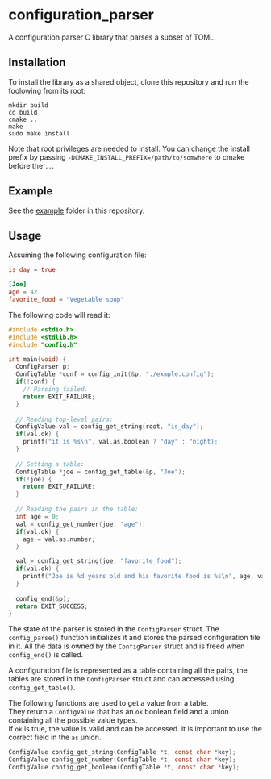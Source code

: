 # configuration_parser
A configuration parser C library that parses a subset of TOML.

## Installation
To install the library as a shared object, clone this repository and run the foolowing from its root:
```shell
mkdir build
cd build
cmake ..
make
sudo make install
```
Note that root privileges are needed to install.
You can change the install prefix by passing `-DCMAKE_INSTALL_PREFIX=/path/to/somwhere` to cmake before the `..`.<br>

## Example
See the [example](./example/) folder in this repository.

## Usage
Assuming the following configuration file:
```toml
is_day = true

[Joe]
age = 42
favorite_food = "Vegetable soup"
```
The following code will read it:
```c
#include <stdio.h>
#include <stdlib.h>
#include "config.h"

int main(void) {
  ConfigParser p;
  ConfigTable *conf = config_init(&p, "./exmple.config");
  if(!conf) {
    // Parsing failed.
    return EXIT_FAILURE;
  }
  
  // Reading top-level pairs:
  ConfigValue val = config_get_string(root, "is_day");
  if(val.ok) {
    printf("it is %s\n", val.as.boolean ? "day" : "night);
  }
  
  // Getting a table:
  ConfigTable *joe = config_get_table(&p, "Joe");
  if(!joe) {
    return EXIT_FAILURE;
  }
  
  // Reading the pairs in the table:
  int age = 0;
  val = config_get_number(joe, "age");
  if(val.ok) {
    age = val.as.number;
  }

  val = config_get_string(joe, "favorite_food");
  if(val.ok) {
    printf("Joe is %d years old and his favorite food is %s\n", age, val.as.string);
  }
  
  config_end(&p);
  return EXIT_SUCCESS;
}
```

The state of the parser is stored in the `ConfigParser` struct.
The `config_parse()` function initializes it and stores the parsed configuration file in it.
All the data is owned by the `ConfigParser` struct and is freed when `config_end()` is called.<br>

A configuration file is represented as a table containing all the pairs, the tables are stored in the `ConfigParser` struct and can accessed using `config_get_table()`.<br>

The following functions are used to get a value from a table.<br>
They return a `ConfigValue` that has an `ok` boolean field and a union containing all the possible value types.<br>
If `ok` is true, the value is valid and can be accessed. it is important to use the correct field in the `as` union.
```c
ConfigValue config_get_string(ConfigTable *t, const char *key);
ConfigValue config_get_number(ConfigTable *t, const char *key);
ConfigValue config_get_boolean(ConfigTable *t, const char *key);
```


